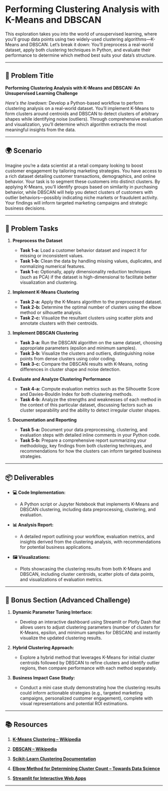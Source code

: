 # Performing Clustering Analysis with K-Means and DBSCAN

This exploration takes you into the world of unsupervised learning, where you'll group data points using two widely-used clustering algorithms—K-Means and DBSCAN. Let’s break it down: You’ll preprocess a real-world dataset, apply both clustering techniques in Python, and evaluate their performance to determine which method best suits your data’s structure.

---

## 📝 Problem Title

**Performing Clustering Analysis with K-Means and DBSCAN: An Unsupervised Learning Challenge**

*Here's the lowdown:*
Develop a Python-based workflow to perform clustering analysis on a real-world dataset. You’ll implement K-Means to form clusters around centroids and DBSCAN to detect clusters of arbitrary shapes while identifying noise (outliers). Through comprehensive evaluation and visualization, you’ll determine which algorithm extracts the most meaningful insights from the data.

---

## 🌍 Scenario

Imagine you’re a data scientist at a retail company looking to boost customer engagement by tailoring marketing strategies. You have access to a rich dataset detailing customer transactions, demographics, and online behavior. Your task is to segment these customers into distinct clusters. By applying K-Means, you’ll identify groups based on similarity in purchasing behavior, while DBSCAN will help you detect clusters of customers with outlier behaviors—possibly indicating niche markets or fraudulent activity. Your findings will inform targeted marketing campaigns and strategic business decisions.

---

## 🔧 Problem Tasks

1. **Preprocess the Dataset**
   - **Task 1-a:** Load a customer behavior dataset and inspect it for missing or inconsistent values.  
   - **Task 1-b:** Clean the data by handling missing values, duplicates, and normalizing numerical features.  
   - **Task 1-c:** Optionally, apply dimensionality reduction techniques (such as PCA) if the dataset is high-dimensional to facilitate better visualization and clustering.

2. **Implement K-Means Clustering**
   - **Task 2-a:** Apply the K-Means algorithm to the preprocessed dataset.  
   - **Task 2-b:** Determine the optimal number of clusters using the elbow method or silhouette analysis.  
   - **Task 2-c:** Visualize the resultant clusters using scatter plots and annotate clusters with their centroids.

3. **Implement DBSCAN Clustering**
   - **Task 3-a:** Run the DBSCAN algorithm on the same dataset, choosing appropriate parameters (epsilon and minimum samples).  
   - **Task 3-b:** Visualize the clusters and outliers, distinguishing noise points from dense clusters using color coding.  
   - **Task 3-c:** Compare the DBSCAN results with K-Means, noting differences in cluster shape and noise detection.

4. **Evaluate and Analyze Clustering Performance**
   - **Task 4-a:** Compute evaluation metrics such as the Silhouette Score and Davies-Bouldin Index for both clustering methods.  
   - **Task 4-b:** Analyze the strengths and weaknesses of each method in the context of this particular dataset, discussing factors such as cluster separability and the ability to detect irregular cluster shapes.

5. **Documentation and Reporting**
   - **Task 5-a:** Document your data preprocessing, clustering, and evaluation steps with detailed inline comments in your Python code.  
   - **Task 5-b:** Prepare a comprehensive report summarizing your methodology, key findings from both clustering techniques, and recommendations for how the clusters can inform targeted business strategies.

---

## 📦 Deliverables

- **💻 Code Implementation:**
  - A Python script or Jupyter Notebook that implements K-Means and DBSCAN clustering, including data preprocessing, clustering, and evaluation.

- **📊 Analysis Report:**
  - A detailed report outlining your workflow, evaluation metrics, and insights derived from the clustering analysis, with recommendations for potential business applications.

- **🖼️ Visualizations:**
  - Plots showcasing the clustering results from both K-Means and DBSCAN, including cluster centroids, scatter plots of data points, and visualizations of evaluation metrics.

---

## 🎁 Bonus Section (Advanced Challenge)

1. **Dynamic Parameter Tuning Interface:**
   - Develop an interactive dashboard using Streamlit or Plotly Dash that allows users to adjust clustering parameters (number of clusters for K-Means, epsilon, and minimum samples for DBSCAN) and instantly visualize the updated clustering results.

2. **Hybrid Clustering Approach:**
   - Explore a hybrid method that leverages K-Means for initial cluster centroids followed by DBSCAN to refine clusters and identify outlier regions, then compare performance with each method separately.

3. **Business Impact Case Study:**
   - Conduct a mini case study demonstrating how the clustering results could inform actionable strategies (e.g., targeted marketing campaigns, personalized customer engagement), complete with visual representations and potential ROI estimations.

---

## 📚 Resources

1. **[K-Means Clustering – Wikipedia](https://en.wikipedia.org/wiki/K-means_clustering)**

2. **[DBSCAN – Wikipedia](https://en.wikipedia.org/wiki/DBSCAN)**

3. **[Scikit-Learn Clustering Documentation](https://scikit-learn.org/stable/modules/clustering.html)**

4. **[Elbow Method for Determining Cluster Count – Towards Data Science](https://towardsdatascience.com/)**

5. **[Streamlit for Interactive Web Apps](https://streamlit.io/)**

---
